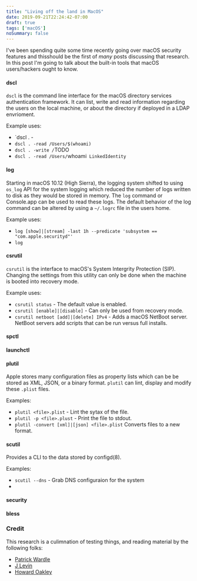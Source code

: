 ```yaml
---
title: "Living off the land in MacOS"
date: 2019-09-21T22:24:42-07:00
draft: true
tags: ['macOS']
noSummary: false
---
```


I've been spending quite some time recently going over macOS security features and thisshould be the first of _many_ posts discussing that research. In this post I'm going to talk about the built-in tools that macOS users/hackers ought to know.

#### dscl
`dscl` is the command line interface for the macOS directory services authentication framework. It can list, write and read information regarding the users on the local machine, or about the directory if deployed in a LDAP envrioment.

Example uses:

* `dscl . -
* `dscl . -read /Users/$(whoami)`
* `dscl . -write /`TODO
* `dscl . -read /Users/`whoami` LinkedIdentity`

#### log
Starting in macOS 10.12 (High Sierra), the logging system shifted to using `os_log` API for the system logging which reduced the number of logs written to disk as they would be stored in memory. The `log` command or Console.app can be used to read these logs. The default behavior of the log command can be altered by using a `~/.logrc` file in the users home.

Example uses:

* `log [show]|[stream] -last 1h --predicate 'subsystem == "com.apple.securityd"'`
* `log `


#### csrutil
`csrutil` is the interface to macOS's System Intergrity Protection (SIP). Changing the settings from this utility can only be done when the machine is booted into recovery mode.

Example uses:

* `csrutil status` - The default value is enabled.
* `csrutil [enable]|[disable]` - Can only be used from recovery mode.
* `csrutil netboot [add]|[delete] IPv4` - Adds a macOS NetBoot server. NetBoot servers add scripts that can be run versus full installs.

#### spctl


#### launchctl


#### plutil
Apple stores many configuration files as property lists which can be be stored as XML, JSON, or a binary format. `plutil` can lint, display and modify these `.plist` files.

Examples:

* `plutil <file>.plist` - Lint the sytax of the file.
* `plutil -p <file>.plust` - Print the file to stdout.
* `plutil -convert [xml]|[json] <file>.plist` Converts files to a new format.

#### scutil
Provides a CLI to the data stored by configd(8).

Examples: 

* `scutil --dns` - Grab DNS configuraion for the system
* 


#### security

#### bless


### Credit

This research is a culimnation of testing things, and reading material by the following folks:

* [Patrick Wardle](https://twitter.com/patrickwardle)
* [J Levin](https://twitter.com/Morpheus______)
* [Howard Oakley](https://twitter.com/howardnoakley)
